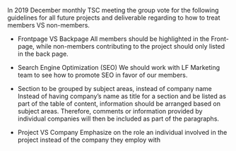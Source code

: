 
In 2019 December monthly TSC meeting the group vote for the following guidelines for all future projects and deliverable regarding to how to treat members VS non-members.

 - Frontpage VS Backpage
All members should be highlighted in the Front-page, while non-members contributing to the project should only listed in the back page.

- Search Engine Optimization (SEO)
We should work with LF Marketing team to see how to promote SEO in favor of our members.

- Section to be grouped by subject areas, instead of company name
Instead of having company’s name as title for a section and be listed as part of the table of content, information should be arranged based on subject areas. Therefore, comments or information provided by individual companies will then be included as part of the paragraphs.

- Project VS Company
Emphasize on the role an individual involved in the project instead of the company they employ with
